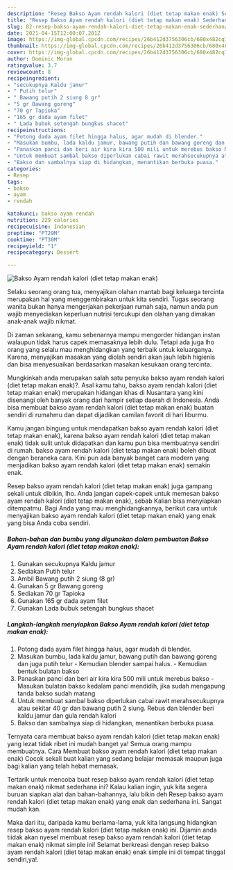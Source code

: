```yaml
---
description: "Resep Bakso Ayam rendah kalori (diet tetap makan enak) Sederhana dan Mudah Dibuat"
title: "Resep Bakso Ayam rendah kalori (diet tetap makan enak) Sederhana dan Mudah Dibuat"
slug: 82-resep-bakso-ayam-rendah-kalori-diet-tetap-makan-enak-sederhana-dan-mudah-dibuat
date: 2021-04-15T12:00:07.201Z
image: https://img-global.cpcdn.com/recipes/26b412d3756306cb/680x482cq70/bakso-ayam-rendah-kalori-diet-tetap-makan-enak-foto-resep-utama.jpg
thumbnail: https://img-global.cpcdn.com/recipes/26b412d3756306cb/680x482cq70/bakso-ayam-rendah-kalori-diet-tetap-makan-enak-foto-resep-utama.jpg
cover: https://img-global.cpcdn.com/recipes/26b412d3756306cb/680x482cq70/bakso-ayam-rendah-kalori-diet-tetap-makan-enak-foto-resep-utama.jpg
author: Dominic Moran
ratingvalue: 3.7
reviewcount: 8
recipeingredient:
- "secukupnya Kaldu jamur"
- " Putih telur"
- " Bawang putih 2 siung 8 gr"
- "5 gr Bawang goreng"
- "70 gr Tapioka"
- "165 gr dada ayam filet"
- " Lada bubuk setengah bungkus shacet"
recipeinstructions:
- "Potong dada ayam filet hingga halus, agar mudah di blender."
- "Masukan bumbu, lada kaldu jamur, bawang putih dan bawang goreng dan juga putih telur Kemudian blender sampai halus. Kemudian bentuk bulatan bakso"
- "Panaskan panci dan beri air kira kira 500 mili untuk merebus bakso Masukan bulatan bakso kedalam panci mendidih, jika sudah mengapung tanda bakso sudah matang"
- "Untuk membuat sambal bakso diperlukan cabai rawit merahsecukupnya atau sekitar 40 gr dan bawang putih 2 siung. Rebus dan blender beri kaldu jamur dan gula rendah kalori"
- "Bakso dan sambalnya siap di hidangkan, menantikan berbuka puasa."
categories:
- Resep
tags:
- bakso
- ayam
- rendah

katakunci: bakso ayam rendah 
nutrition: 229 calories
recipecuisine: Indonesian
preptime: "PT29M"
cooktime: "PT30M"
recipeyield: "1"
recipecategory: Dessert

---
```



![Bakso Ayam rendah kalori (diet tetap makan enak)](https://img-global.cpcdn.com/recipes/26b412d3756306cb/680x482cq70/bakso-ayam-rendah-kalori-diet-tetap-makan-enak-foto-resep-utama.jpg)

Selaku seorang orang tua, menyajikan olahan mantab bagi keluarga tercinta merupakan hal yang menggembirakan untuk kita sendiri. Tugas seorang  wanita bukan hanya mengerjakan pekerjaan rumah saja, namun anda pun wajib menyediakan keperluan nutrisi tercukupi dan olahan yang dimakan anak-anak wajib nikmat.

Di zaman  sekarang, kamu sebenarnya mampu mengorder hidangan instan walaupun tidak harus capek memasaknya lebih dulu. Tetapi ada juga lho orang yang selalu mau menghidangkan yang terbaik untuk keluarganya. Karena, menyajikan masakan yang diolah sendiri akan jauh lebih higienis dan bisa menyesuaikan berdasarkan masakan kesukaan orang tercinta. 



Mungkinkah anda merupakan salah satu penyuka bakso ayam rendah kalori (diet tetap makan enak)?. Asal kamu tahu, bakso ayam rendah kalori (diet tetap makan enak) merupakan hidangan khas di Nusantara yang kini disenangi oleh banyak orang dari hampir setiap daerah di Indonesia. Anda bisa membuat bakso ayam rendah kalori (diet tetap makan enak) buatan sendiri di rumahmu dan dapat dijadikan camilan favorit di hari liburmu.

Kamu jangan bingung untuk mendapatkan bakso ayam rendah kalori (diet tetap makan enak), karena bakso ayam rendah kalori (diet tetap makan enak) tidak sulit untuk didapatkan dan kamu pun bisa membuatnya sendiri di rumah. bakso ayam rendah kalori (diet tetap makan enak) boleh dibuat dengan beraneka cara. Kini pun ada banyak banget cara modern yang menjadikan bakso ayam rendah kalori (diet tetap makan enak) semakin enak.

Resep bakso ayam rendah kalori (diet tetap makan enak) juga gampang sekali untuk dibikin, lho. Anda jangan capek-capek untuk memesan bakso ayam rendah kalori (diet tetap makan enak), sebab Kalian bisa menyiapkan ditempatmu. Bagi Anda yang mau menghidangkannya, berikut cara untuk menyajikan bakso ayam rendah kalori (diet tetap makan enak) yang enak yang bisa Anda coba sendiri.

<!--inarticleads1-->

##### Bahan-bahan dan bumbu yang digunakan dalam pembuatan Bakso Ayam rendah kalori (diet tetap makan enak):

1. Gunakan secukupnya Kaldu jamur
1. Sediakan  Putih telur
1. Ambil  Bawang putih 2 siung (8 gr)
1. Gunakan 5 gr Bawang goreng
1. Sediakan 70 gr Tapioka
1. Gunakan 165 gr dada ayam filet
1. Gunakan  Lada bubuk setengah bungkus shacet




<!--inarticleads2-->

##### Langkah-langkah menyiapkan Bakso Ayam rendah kalori (diet tetap makan enak):

1. Potong dada ayam filet hingga halus, agar mudah di blender.
1. Masukan bumbu, lada kaldu jamur, bawang putih dan bawang goreng dan juga putih telur - Kemudian blender sampai halus. - Kemudian bentuk bulatan bakso
1. Panaskan panci dan beri air kira kira 500 mili untuk merebus bakso - Masukan bulatan bakso kedalam panci mendidih, jika sudah mengapung tanda bakso sudah matang
1. Untuk membuat sambal bakso diperlukan cabai rawit merahsecukupnya atau sekitar 40 gr dan bawang putih 2 siung. Rebus dan blender beri kaldu jamur dan gula rendah kalori
1. Bakso dan sambalnya siap di hidangkan, menantikan berbuka puasa.




Ternyata cara membuat bakso ayam rendah kalori (diet tetap makan enak) yang lezat tidak ribet ini mudah banget ya! Semua orang mampu membuatnya. Cara Membuat bakso ayam rendah kalori (diet tetap makan enak) Cocok sekali buat kalian yang sedang belajar memasak maupun juga bagi kalian yang telah hebat memasak.

Tertarik untuk mencoba buat resep bakso ayam rendah kalori (diet tetap makan enak) nikmat sederhana ini? Kalau kalian ingin, yuk kita segera buruan siapkan alat dan bahan-bahannya, lalu bikin deh Resep bakso ayam rendah kalori (diet tetap makan enak) yang enak dan sederhana ini. Sangat mudah kan. 

Maka dari itu, daripada kamu berlama-lama, yuk kita langsung hidangkan resep bakso ayam rendah kalori (diet tetap makan enak) ini. Dijamin anda tiidak akan nyesel membuat resep bakso ayam rendah kalori (diet tetap makan enak) nikmat simple ini! Selamat berkreasi dengan resep bakso ayam rendah kalori (diet tetap makan enak) enak simple ini di tempat tinggal sendiri,ya!.

